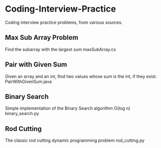 # Coding-Interview-Practice
Coding interview practice problems, from various sources.

## Max Sub Array Problem
Find the subarray with the largest sum
maxSubArray.cs

## Pair with Given Sum
Given an array and an int, find two values whose sum is the int, if they exist.
PairWithGivenSum.java

## Binary Search
Simple implementation of the Binary Search algorithm O(log n)
binary_search.py

## Rod Cutting
The classic rod cutting dynamic programming problem
rod_cutting.py

